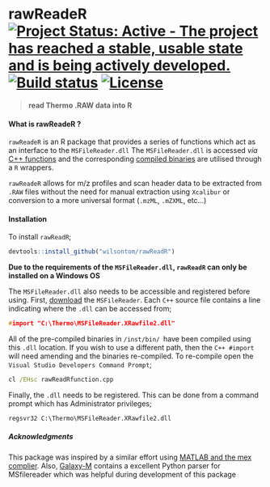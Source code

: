 # rawReadeR [![Project Status: Active - The project has reached a stable, usable state and is being actively developed.](http://www.repostatus.org/badges/latest/active.svg)](http://www.repostatus.org/#active) [![Build status](https://ci.appveyor.com/api/projects/status/x6r218kf1v51oqiq/branch/master?svg=true)](https://ci.appveyor.com/project/wilsontom/rawreader/branch/master) [![License](https://img.shields.io/badge/license-GNU%20General%20Public%20License%20v3.0-blue.svg "GNU GPL v3.0")](https://raw.githubusercontent.com/wilsontom/rawReadeR/master/LICENSE)

 > __read Thermo .RAW data into R__

#### What is rawReadeR ?

`rawReadeR` is an R package that provides a series of functions which act as an interface to the `MSFileReader.dll` The `MSFileReader.dll` is accessed _via_ [C++ functions](https://github.com/wilsontom/rawReadeR/tree/master/inst/src) and the corresponding [compiled binaries]( https://github.com/wilsontom/rawReadeR/tree/master/inst/bin) are utilised through a `R` wrappers.

`rawReadeR` allows for m/z profiles and scan header data to be extracted from `.RAW` files without the need for manual extraction using `Xcalibur` or conversion to a more universal format (`.mzML`, `.mZXML`, etc...)

#### Installation

To install `rawReadR`;
```R
devtools::install_github("wilsontom/rawReadR")
```
__Due to the requirements of the `MSFileReader.dll`, `rawReadR` can only be installed on a Windows OS__

The `MSFileReader.dll` also needs to be accessible and registered before using. First, [download](https://thermo.flexnetoperations.com/control/thmo/login?nextURL=%2Fcontrol%2Fthmo%2Fdownload%3Felement%3D6306677) the `MSFileReader`. Each `C++` source file contains a line indicating where the `.dll` can be accessed from;

```cpp
#import "C:\Thermo\MSFileReader.XRawfile2.dll"
```
All of the pre-compiled binaries in `/inst/bin/ `have been compiled using this `.dll` location.  If you wish to use a different path, then the `C++ #import` will need amending and the binaries re-compiled. To re-compile open the `Visual Studio Developers Command Prompt`;

```bat
cl /EHsc rawReadRfunction.cpp
```
Finally, the `.dll` needs to be registered. This can be done from a command prompt which has Administrator privileges;

```bat
regsvr32 C:\Thermo\MSFileReader.XRawfile2.dll
```


##### Acknowledgments

This package was inspired by a similar effort using [MATLAB and the mex complier](https://github.com/jgoldford/msfilereader-matlab-api). Also, [Galaxy-M](https://github.com/Viant-Metabolomics/Galaxy-M) contains a excellent Python parser for MSfilereader which was helpful during development of this package
